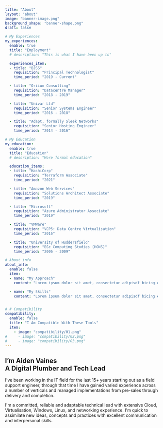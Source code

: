 ```yaml
---
title: "About"
layout: "about"
image: "banner-image.png"
background_shape: "banner-shape.png"
draft: false

# My Experiences
my_experiences:
  enable: true
  title: "Employment"
  # description: "This is what I have been up to"

  experiences_item:
  - title: "BJSS"
    requisition: "Principal Technologist"
    time_period: "2019 - Current"

  - title: "Oriium Consulting"
    requisition: "Datacentre Manager"
    time_period: "2018 - 2019"

  - title: "Univar Ltd"
    requisition: "Senior Systems Engineer"
    time_period: "2016 - 2018"

  - title: "Adapt, formally Sleek Networks"
    requisition: "Senior Hosting Engineer"
    time_period: "2014 - 2016"

# My Education
my_education:
  enable: true
  title: "Education"
  # description: "More formal education"

  education_items:
  - title: "HashiCorp"
    requisition: "Terraform Associate"
    time_period: "2021"

  - title: "Amazon Web Services"
    requisition: "Solutions Architect Associate"
    time_period: "2019"

  - title: "Microsoft"
    requisition: "Azure Administrator Associate"
    time_period: "2019"

  - title: "VMWare"
    requisition: "VCP5: Data Centre Virtualisation"
    time_period: "2016"

  - title: "University of Huddersfield"
    requisition: "BSc Computing Studies (HONS)"
    time_period: "2006 - 2009"

# About info
about_info:
  enable: false
  item:
  - name: "My Approach"
    content: "Lorem ipsum dolor sit amet, consectetur adipisdf bicing elit. Quas offiscs cuque, harum dicta neces sitatrrthr thrth iujhs reprehenderit, delsectsus molesdtiae, impedit alias adipi thsci distinctio volusd ptas. Tempora modi amet volufy jnfyp tatlje  provide nsdv sdvt solusfta consequatur. oresaam ipsum dolor sit amhet, consec dassetur  facere tempore soluta Lorsgem ipsum shghu ugisdvg srgvsrgv vswrgv srgt lias adipi thsci distiio voslusd"

  - name: "My Skills"
    content: "Lorem ipsum dolor sit amet, consectetur adipisdf bicing elit. Quas offiscs cuque, harum dicta neces sitatrrthr thrth iujhs reprehenderit, delsectsus molesdtiae, impedit alias adipi thsci distinctio volusd ptas. Tempora modi amet volufy jnfyp tatlje  provide nsdv sdvt solusfta consequatur. oresaam ipsum dolor sit amhet, consec dassetur  facere tempore soluta Lorsgem ipsum shghu ugisdvg srgvsrgv vswrgv srgt lias adipi thsci distiio voslusd"


# # Compatibility
compatibility:
  enable: false
  title: "I Am Compatible With These Tools"
  item:
    - image: "compatibility/01.png"
#     - image: "compatibility/02.png"
#     - image: "compatibility/03.png"
---
```


## I’m Aiden Vaines <br> <strong>A Digital Plumber and Tech Lead</strong>

I've been working in the IT field for the last 15+ years starting out as a field support engineer, through that time I have gained varied experience across a number of verticals and managed implementations from pre-sales through delivery and completion.

I'm a committed, reliable and adaptable technical lead with extensive Cloud, Virtualisation, Windows, Linux, and networking experience. I'm quick to assimilate new ideas, concepts and practices with excellent communication and interpersonal skills.

